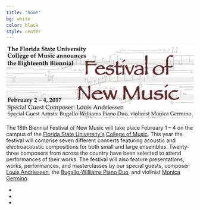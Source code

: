 ```yaml
---
title: "home"
bg: white
color: black
style: center
---
```


[comment]: ![JPG](/img/FNM2017banner.jpg)

<center><img src="/img/FNM2017banner.jpg" alt="FNM 2017 Banner" width="800"></center>

The 18th Biennial Festival of New Music will take place February 1 – 4 on the campus of the [Florida State University's][FSU] [College of Music][COM]. This year the festival will comprise seven different concerts featuring acoustic and electroacoustic compositions for both small and large ensembles. Twenty-three composers from across the country have been selected to attend performances of their works. The festival will also feature presentations, works, performances, and masterclasses by our special guests, composer [Louis Andriessen][Andriessen], the [Bugallo-Williams Piano Duo][Bugallo-Williams], and violinist [Monica Germino][Germino].

<div class="social">
  <ul>
    <li><a href="https://www.facebook.com/events/1630689690567678/"><i class="fa fa-facebook"></i></a></li>
    <li><a href="https://twitter.com/FSUFNM"><i class="fa fa-twitter"></i></a></li>
    <li><a href="mailto:clifton.callender@fsu.edu"><i class="fa fa-envelope"></i></a></li>
  </ul>
</div>

[FSU]: http://www.fsu.edu
[COM]: http://music.fsu.edu
[Andriessen]: http://www.boosey.com/composer/Louis+Andriessen
[Bugallo-Williams]: http://www.bugallowilliams.com/
[Germino]: http://www.monicagermino.com/